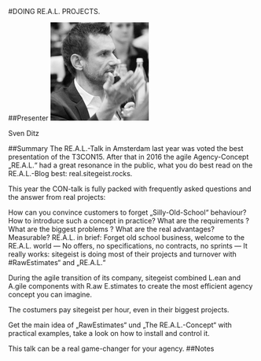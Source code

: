 #DOING RE.A.L. PROJECTS.

##Presenter
![Sven Ditz](https://raw.githubusercontent.com/avarx/T3CON16/master/Presenter/Sven_Ditz.jpg)

Sven Ditz

##Summary
The RE.A.L.-Talk in Amsterdam last year was voted the best presentation of the T3CON15. After that in 2016 the agile Agency-Concept „RE.A.L.“ had a great resonance in the public, what you do best read on the RE.A.L.-Blog best: real.sitegeist.rocks.

This year the CON-talk is fully packed with frequently asked questions and the answer from real projects:

How can you convince customers to forget „Silly-Old-School“ behaviour?
How to introduce such a concept in practice?
What are the requirements ?
What are the biggest problems ?
What are the real advantages? Measurable?
RE.A.L. in brief: Forget old school business, welcome to the RE.A.L. world — No offers, no specifications, no contracts, no sprints — It really works: sitegeist is doing most of their projects and turnover with #RawEstimates“ and „RE.A.L.“

During the agile transition of its company, sitegeist combined L.ean and A.gile components with R.aw E.stimates to create the most efficient agency concept you can imagine.

The costumers pay sitegeist per hour, even in their biggest projects.

Get the main idea of „RawEstimates“ und „The RE.A.L.-Concept“ with practical examples, take a look on how to install and control it.

This talk can be a real game-changer for your agency.
##Notes